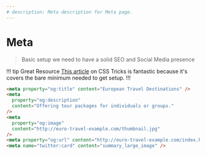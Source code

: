 ```yaml
---
# description: Meta description for Meta page.
---
```


# Meta

> Basic setup we need to have a solid SEO and Social Media presence

!!! tip Great Resource
[This article](https://css-tricks.com/essential-meta-tags-social-media/) on CSS
Tricks is fantastic because it's covers the bare minimum needed to get setup.
!!!

```html
<meta property="og:title" content="European Travel Destinations" />
<meta
  property="og:description"
  content="Offering tour packages for individuals or groups."
/>
<meta
  property="og:image"
  content="http://euro-travel-example.com/thumbnail.jpg"
/>
<meta property="og:url" content="http://euro-travel-example.com/index.htm" />
<meta name="twitter:card" content="summary_large_image" />
```
